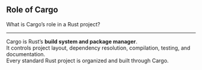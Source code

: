 ## Role of Cargo

What is Cargo’s role in a Rust project?

---

Cargo is Rust’s **build system and package manager**.  
It controls project layout, dependency resolution, compilation, testing, and documentation.  
Every standard Rust project is organized and built through Cargo.

